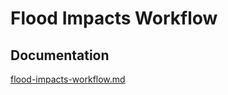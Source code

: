 # Flood Impacts Workflow

## Documentation
[flood-impacts-workflow.md](/docs/flood-impacts-workflow.md)
